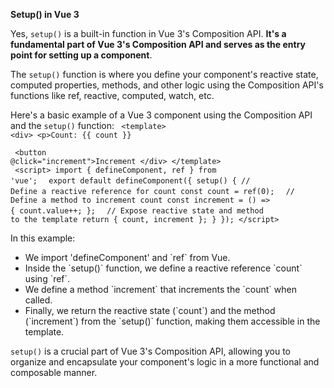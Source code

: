 <b>Setup() in Vue 3</b>


Yes, `setup()` is a built-in function in Vue 3's Composition API. <b>It's a fundamental part of Vue 3's Composition API and serves as the entry point for setting up a component</b>.

The `setup()` function is where you define your component's reactive state, computed properties, methods, and other logic using the Composition API's functions like ref, reactive, computed, watch, etc.

Here's a basic example of a Vue 3 component using the Composition API and the `setup()` function:
<code>
&lt;template>
  &lt;div>
    &lt;p>Count: {{ count }}</p>
    &lt;button @click="increment">Increment</button>
  &lt;/div>
&lt;/template>
</code>
<code>
&lt;script>
import { defineComponent, ref } from 'vue';
</code>
<code>
export default defineComponent({
  setup() {
    // Define a reactive reference for count
    const count = ref(0);
</code>
<code>
    // Define a method to increment count
    const increment = () => {
      count.value++;
    };
</code>
<code>
    // Expose reactive state and method to the template
    return {
      count,
      increment
    };
  }
});
&lt;/script>
</code>

In this example:
<ul>
<li>We import 'defineComponent' and `ref` from Vue.</li>
<li>Inside the `setup()` function, we define a reactive reference `count` using `ref`.</li>
<li>We define a method `increment` that increments the `count` when called.</li>
<li>Finally, we return the reactive state (`count`) and the method (`increment`) from the `setup()` function, making them accessible in the template.</li>
</ul>

`setup()` is a crucial part of Vue 3's Composition API, allowing you to organize and encapsulate your component's logic in a more functional and composable manner.
